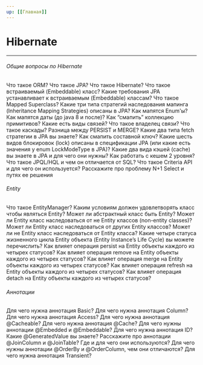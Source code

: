 ```yaml
---
up: [[Главная]]
---
```

# Hibernate
---
###### Общие вопросы по Hibernate
Что такое ORM? Что такое JPA? Что такое Hibernate?
Что такое встраиваемый (Embeddable) класс? Какие требования JPA устанавливает к встраиваемым (Embeddable) классам?
Что такое Mapped Superclass?
Какие три типа стратегий наследования мапинга (Inheritance Mapping Strategies) описаны в JPA?
Как мапятся Enum'ы?
Как мапятся даты (до java 8 и после)?
Как “смапить” коллекцию примитивов?
Какие есть виды связей?
Что такое владелец связи?
Что такое каскады?
Разница между PERSIST и MERGE?
Какие два типа fetch стратегии в JPA вы знаете?
Как смапить составной ключ?
Какие шесть видов блокировок (lock) описаны в спецификации JPA (или какие есть значения у enum LockModeType в JPA)?
Какие два вида кэшей (cache) вы знаете в JPA и для чего они нужны?
Как работать с кешем 2 уровня?
Что такое JPQL/HQL и чем он отличается от SQL?
Что такое Criteria API и для чего он используется?
Расскажите про проблему N+1 Select и путях ее решения
###### Entity
Что такое EntityManager?
Каким условиям должен удовлетворять класс чтобы являться Entity?
Может ли абстрактный класс быть Entity?
Может ли Entity класс наследоваться от не Entity классов (non-entity classes)?
Может ли Entity класс наследоваться от других Entity классов?
Может ли не Entity класс наследоваться от Entity класса?
Какие четыре статуса жизненного цикла Entity объекта (Entity Instance’s Life Cycle) вы можете перечислить?
Как влияет операция persist на Entity объекты каждого из четырех статусов?
Как влияет операция remove на Entity объекты каждого из четырех статусов?
Как влияет операция merge на Entity объекты каждого из четырех статусов?
Как влияет операция refresh на Entity объекты каждого из четырех статусов?
Как влияет операция detach на Entity объекты каждого из четырех статусов?
###### Аннотации
Для чего нужна аннотация Basic?
Для чего нужна аннотация Column?
Для чего нужна аннотация Access?
Для чего нужна аннотация @Cacheable?
Для чего нужна аннотация @Cache?
Для чего нужны аннотации @Embedded и @Embeddable?
Для чего нужна аннотация ID? Какие @GeneratedValue вы знаете?
Расскажите про аннотации @JoinColumn и @JoinTable? Где и для чего они используются?
Для чего нужны аннотации @OrderBy и @OrderColumn, чем они отличаются?
Для чего нужна аннотация Transient?
